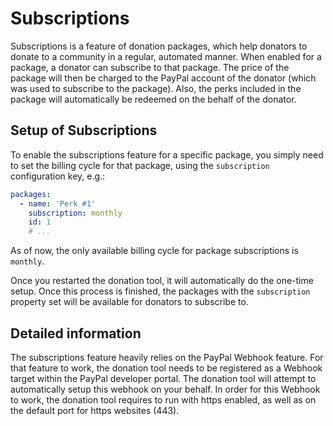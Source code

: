 # Subscriptions

Subscriptions is a feature of donation packages, which help donators to donate to a community in a regular, automated manner.
When enabled for a package, a donator can subscribe to that package.
The price of the package will then be charged to the PayPal account of the donator (which was used to subscribe to the package).
Also, the perks included in the package will automatically be redeemed on the behalf of the donator.

## Setup of Subscriptions

To enable the subscriptions feature for a specific package, you simply need to set the billing cycle for that package, using the `subscription` configuration key, e.g.:

```yaml
packages:
  - name: 'Perk #1'
    subscription: monthly
    id: 1
    # ...
```

As of now, the only available billing cycle for package subscriptions is `monthly`.

Once you restarted the donation tool, it will automatically do the one-time setup.
Once this process is finished, the packages with the `subscription` property set will be available for donators to subscribe to.

## Detailed information

The subscriptions feature heavily relies on the PayPal Webhook feature.
For that feature to work, the donation tool needs to be registered as a Webhook target within the PayPal developer portal.
The donation tool will attempt to automatically setup this webhook on your behalf.
In order for this Webhook to work, the donation tool requires to run with https enabled, as well as on the default port for https websites (443).

